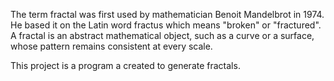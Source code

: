 The term fractal was first used by mathematician Benoit Mandelbrot in 1974. He based
it on the Latin word fractus which means "broken" or "fractured".
A fractal is an abstract mathematical object, such as a curve or a surface, whose
pattern remains consistent at every scale.

This project is a program a created to generate fractals.
